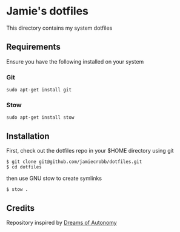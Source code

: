 # Jamie's dotfiles
This directory contains my system dotfiles

## Requirements

Ensure you have the following installed on your system

### Git

```
sudo apt-get install git
```

### Stow

```
sudo apt-get install stow
```

## Installation

First, check out the dotfiles repo in your $HOME directory using git

```
$ git clone git@github.com/jamiecrobb/dotfiles.git
$ cd dotfiles
```

then use GNU stow to create symlinks

```
$ stow .
```

## Credits
Repository inspired by [Dreams of Autonomy](https://www.youtube.com/watch?v=y6XCebnB9gs)

